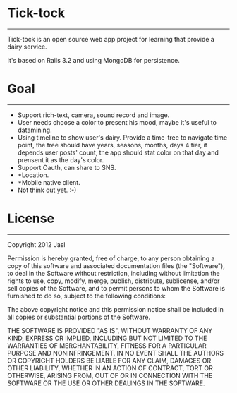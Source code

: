 Tick-tock
==========
----------------------------------
Tick-tock is an open source web app project for learning that provide a dairy service.

It's based on Rails 3.2 and using MongoDB for persistence.

Goal
==========
----------------------------------
- Support rich-text, camera, sound record and image.
- User needs choose a color to present his mood, maybe it's useful to datamining.
- Using timeline to show user's dairy. Provide a time-tree to navigate time point, the tree should have years, seasons, months, days 4 tier, it depends user posts' count, the app should stat color on that day and prensent it as the day's color. 
- Support Oauth, can share to SNS.
- *Location.
- *Mobile native client.
- Not think out yet. :-)

License
==========
----------------------------------
Copyright 2012 Jasl

Permission is hereby granted, free of charge, to any person obtaining
a copy of this software and associated documentation files (the
"Software"), to deal in the Software without restriction, including
without limitation the rights to use, copy, modify, merge, publish,
distribute, sublicense, and/or sell copies of the Software, and to
permit persons to whom the Software is furnished to do so, subject to
the following conditions:

The above copyright notice and this permission notice shall be
included in all copies or substantial portions of the Software.

THE SOFTWARE IS PROVIDED "AS IS", WITHOUT WARRANTY OF ANY KIND,
EXPRESS OR IMPLIED, INCLUDING BUT NOT LIMITED TO THE WARRANTIES OF
MERCHANTABILITY, FITNESS FOR A PARTICULAR PURPOSE AND
NONINFRINGEMENT. IN NO EVENT SHALL THE AUTHORS OR COPYRIGHT HOLDERS BE
LIABLE FOR ANY CLAIM, DAMAGES OR OTHER LIABILITY, WHETHER IN AN ACTION
OF CONTRACT, TORT OR OTHERWISE, ARISING FROM, OUT OF OR IN CONNECTION
WITH THE SOFTWARE OR THE USE OR OTHER DEALINGS IN THE SOFTWARE.

